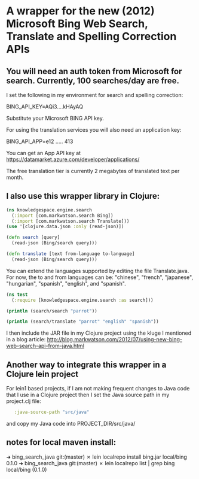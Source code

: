 A wrapper for the new (2012) Microsoft Bing Web Search, Translate and Spelling Correction APIs
==============================================================================================


You will need an auth token from Microsoft for search. Currently, 100 searches/day are free.
--------------------------------------------------------------------------------------------

I set the following in my environment for search and spelling correction:

BING_API_KEY=AQi3....kHAyAQ

Substitute your Microsoft BING API key.

For using the translation services you will also need an application key:

BING_API_APP=e12 ..... 413

You can get an App API key at https://datamarket.azure.com/developer/applications/

The free translation tier is currently 2 megabytes of translated text per month.

I also use this wrapper library in Clojure:
-------------------------------------------

```clojure
(ns knowledgespace.engine.search
  (:import [com.markwatson.search Bing])
  (:import [com.markwatson.search Translate]))
(use '[clojure.data.json :only (read-json)])

(defn search [query]
  (read-json (Bing/search query)))

(defn translate [text from-language to-language]
  (read-json (Bing/search query)))

```

You can extend the languages supported by editing the file Translate.java. For now, the to and from languages can be: "chinese", "french", "japanese", "hungarian", "spanish", "english", and "spanish".


```clojure
(ns test
  (:require [knowledgespace.engine.search :as search]))

(println (search/search "parrot"))

(println (search/translate "parrot" "english" "spanish"))
```

I then include the JAR file in my Clojure project using the kluge I mentioned in a blog article: http://blog.markwatson.com/2012/07/using-new-bing-web-search-api-from-java.html

Another way to integrate this wrapper in a Clojure lein project
---------------------------------------------------------------

For lein1 based projects, if I am not making frequent changes to Java code that I use in a Clojure project then I set the Java source path in my project.clj file:

```clojure
   :java-source-path "src/java"
```

and copy my Java code into PROJECT_DIR/src/java/


## notes for local maven install:

➜  bing_search_java git:(master) ✗ lein localrepo install bing.jar local/bing 0.1.0
➜  bing_search_java git:(master) ✗ lein localrepo list | grep bing
local/bing (0.1.0)




